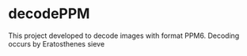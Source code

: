 # decodePPM
This project developed to decode images with format PPM6. Decoding occurs by Eratosthenes sieve
